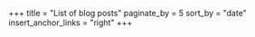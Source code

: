 +++
title = "List of blog posts"
paginate_by = 5
sort_by = "date"
insert_anchor_links = "right"
+++
